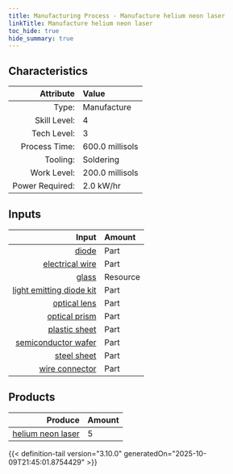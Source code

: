 ```yaml
---
title: Manufacturing Process - Manufacture helium neon laser
linkTitle: Manufacture helium neon laser
toc_hide: true
hide_summary: true
---
```

<!-- This is generated by the MarsSim HelpGenertor, do not edit. -->


## Characteristics

| Attribute      | Value |
|--------:|:------|
|Type:|Manufacture|
|Skill Level:|4|
|Tech Level:|3|
|Process Time:|600.0 millisols|
|Tooling:|Soldering|
|Work Level:|200.0 millisols|
|Power Required:|2.0 kW/hr|

## Inputs

| Input      | Amount |
|--------:|:------|
|[diode](/docs/definitions/part/diode)|Part|20|
|[electrical wire](/docs/definitions/part/electrical-wire)|Part|1|
|[glass](/docs/definitions/resource/glass)|Resource|1.0 kg|
|[light emitting diode kit](/docs/definitions/part/light-emitting-diode-kit)|Part|5|
|[optical lens](/docs/definitions/part/optical-lens)|Part|10|
|[optical prism](/docs/definitions/part/optical-prism)|Part|10|
|[plastic sheet](/docs/definitions/part/plastic-sheet)|Part|1|
|[semiconductor wafer](/docs/definitions/part/semiconductor-wafer)|Part|1|
|[steel sheet](/docs/definitions/part/steel-sheet)|Part|1|
|[wire connector](/docs/definitions/part/wire-connector)|Part|1|

## Products


| Produce      | Amount |
|--------:|:------|
|[helium neon laser](/docs/definitions/part/helium-neon-laser)|5|



{{< definition-tail version="3.10.0" generatedOn="2025-10-09T21:45:01.8754429" >}}



